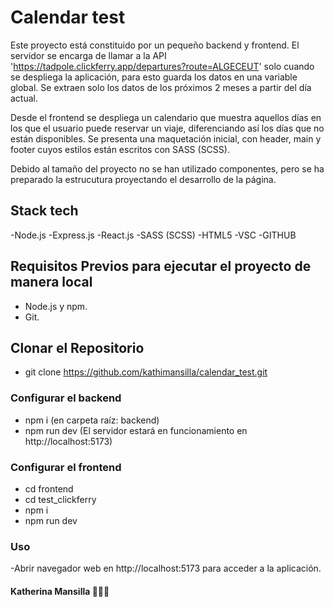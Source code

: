 # Calendar test

Este proyecto está constituido por un pequeño backend y frontend. El servidor se encarga de llamar a la API 'https://tadpole.clickferry.app/departures?route=ALGECEUT' solo cuando se despliega la aplicación, para esto guarda los datos en una variable global. Se extraen solo los datos de los próximos 2 meses a partir del día actual. 

Desde el frontend se despliega un calendario que muestra aquellos días en los que el usuario puede reservar un viaje, diferenciando así los días que no están disponibles. Se presenta una maquetación inicial, con header, main y footer cuyos estilos están escritos con SASS (SCSS).

Debido al tamaño del proyecto no se han utilizado componentes, pero se ha preparado la estrucutura proyectando el desarrollo de la página. 

## Stack tech 

-Node.js
-Express.js
-React.js
-SASS (SCSS)
-HTML5
-VSC
-GITHUB

## Requisitos Previos para ejecutar el proyecto de manera local

- Node.js y npm.
- Git.

## Clonar el Repositorio 

- git clone https://github.com/kathimansilla/calendar_test.git

### Configurar el backend

- npm i (en carpeta raíz: backend)
- npm run dev (El servidor estará en funcionamiento en http://localhost:5173)

### Configurar el frontend

- cd frontend
- cd test_clickferry
- npm i
- npm run dev

### Uso

-Abrir navegador web en http://localhost:5173 para acceder a la aplicación.

#### Katherina Mansilla 👩🏻‍💻